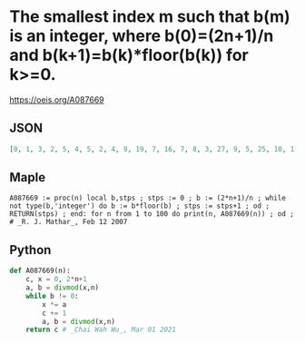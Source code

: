 # The smallest index m such that b\(m\) is an integer, where b\(0\)\=\(2n\+1\)/n and b\(k\+1\)\=b\(k\)\*floor\(b\(k\)\) for k\>\=0\.
https://oeis.org/A087669
## JSON
```JSON
[0, 1, 3, 2, 5, 4, 5, 2, 4, 9, 19, 7, 16, 7, 8, 3, 27, 9, 5, 25, 10, 11, 32, 4, 13, 4, 17, 6, 17, 6, 78, 3, 23, 47, 13, 6, 4, 6, 27, 9, 20, 6, 4, 17, 9, 28, 106, 4, 24, 28, 37, 20, 27, 10, 12, 13, 7, 83, 108, 10, 16, 9, 6, 3, 10, 11, 15, 8, 11, 6, 156, 15, 38, 46, 7]
```
## Maple
```Maple
A087669 := proc(n) local b,stps ; stps := 0 ; b := (2*n+1)/n ; while not type(b,'integer') do b := b*floor(b) ; stps := stps+1 ; od ; RETURN(stps) ; end: for n from 1 to 100 do print(n, A087669(n)) ; od ; # _R. J. Mathar_, Feb 12 2007
```
## Python
```Python
def A087669(n):
    c, x = 0, 2*n+1
    a, b = divmod(x,n)
    while b != 0:
        x *= a
        c += 1
        a, b = divmod(x,n)
    return c # _Chai Wah Wu_, Mar 01 2021
```
